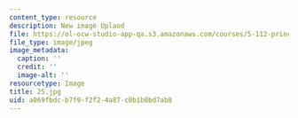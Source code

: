 ```yaml
---
content_type: resource
description: New image Uplaod
file: https://ol-ocw-studio-app-qa.s3.amazonaws.com/courses/5-112-principles-of-chemical-science-fall-2005/a069fbdcb7f9f2f24a87c0b1b0bd7ab8_25.jpg
file_type: image/jpeg
image_metadata:
  caption: ''
  credit: ''
  image-alt: ''
resourcetype: Image
title: 25.jpg
uid: a069fbdc-b7f9-f2f2-4a87-c0b1b0bd7ab8
---
```

